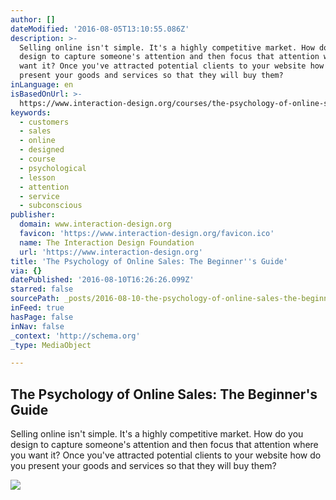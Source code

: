 ```yaml
---
author: []
dateModified: '2016-08-05T13:10:55.086Z'
description: >-
  Selling online isn't simple. It's a highly competitive market. How do you
  design to capture someone's attention and then focus that attention where you
  want it? Once you've attracted potential clients to your website how do you
  present your goods and services so that they will buy them?
inLanguage: en
isBasedOnUrl: >-
  https://www.interaction-design.org/courses/the-psychology-of-online-sales-the-beginner-s-guide
keywords:
  - customers
  - sales
  - online
  - designed
  - course
  - psychological
  - lesson
  - attention
  - service
  - subconscious
publisher:
  domain: www.interaction-design.org
  favicon: 'https://www.interaction-design.org/favicon.ico'
  name: The Interaction Design Foundation
  url: 'https://www.interaction-design.org'
title: 'The Psychology of Online Sales: The Beginner''s Guide'
via: {}
datePublished: '2016-08-10T16:26:26.099Z'
starred: false
sourcePath: _posts/2016-08-10-the-psychology-of-online-sales-the-beginners-guide.md
inFeed: true
hasPage: false
inNav: false
_context: 'http://schema.org'
_type: MediaObject

---
```

<article style=""><h1>The Psychology of Online Sales: The Beginner's Guide</h1><p>Selling online isn't simple. It's a highly competitive market. How do you design to capture someone's attention and then focus that attention where you want it? Once you've attracted potential clients to your website how do you present your goods and services so that they will buy them?</p><img src="https://public-media.interaction-design.org/images/courses/course_cover_image_courseseriesID_8.jpg" /></article>